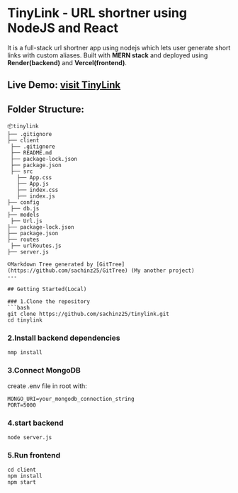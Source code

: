 # TinyLink - URL shortner using NodeJS and React

It is a full-stack url shortner app using nodejs which lets user generate short links with custom aliases. 
Built with **MERN stack** and deployed using **Render(backend)** and **Vercel(frontend)**.

Live Demo: [visit TinyLink](https://tinylink-one.vercel.app/)
 ---
 
 ## Folder Structure:
 ```
📦tinylink
├── .gitignore
├── client
  ├── .gitignore
  ├── README.md
  ├── package-lock.json
  ├── package.json
  ├── src
    ├── App.css
    ├── App.js
    ├── index.css
    ├── index.js
├── config
  ├── db.js
├── models
  ├── Url.js
├── package-lock.json
├── package.json
├── routes
  ├── urlRoutes.js
├── server.js

 ©Markdown Tree generated by [GitTree](https://github.com/sachinz25/GitTree) (My another project)
---

## Getting Started(Local)

### 1.Clone the repository
```bash
git clone https://github.com/sachinz25/tinylink.git
cd tinylink
```
### 2.Install backend dependencies
```
nmp install
```
### 3.Connect MongoDB
create .env file in root with:
```
MONGO_URI=your_mongodb_connection_string
PORT=5000
```
### 4.start backend
```
node server.js
```
### 5.Run frontend
```
cd client
npm install 
npm start
```



